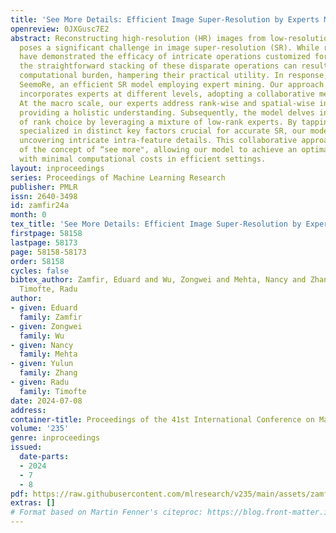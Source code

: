 ```yaml
---
title: 'See More Details: Efficient Image Super-Resolution by Experts Mining'
openreview: 0JXGusc7E2
abstract: Reconstructing high-resolution (HR) images from low-resolution (LR) inputs
  poses a significant challenge in image super-resolution (SR). While recent approaches
  have demonstrated the efficacy of intricate operations customized for various objectives,
  the straightforward stacking of these disparate operations can result in a substantial
  computational burden, hampering their practical utility. In response, we introduce
  SeemoRe, an efficient SR model employing expert mining. Our approach strategically
  incorporates experts at different levels, adopting a collaborative methodology.
  At the macro scale, our experts address rank-wise and spatial-wise informative features,
  providing a holistic understanding. Subsequently, the model delves into the subtleties
  of rank choice by leveraging a mixture of low-rank experts. By tapping into experts
  specialized in distinct key factors crucial for accurate SR, our model excels in
  uncovering intricate intra-feature details. This collaborative approach is reminiscent
  of the concept of “see more", allowing our model to achieve an optimal performance
  with minimal computational costs in efficient settings.
layout: inproceedings
series: Proceedings of Machine Learning Research
publisher: PMLR
issn: 2640-3498
id: zamfir24a
month: 0
tex_title: 'See More Details: Efficient Image Super-Resolution by Experts Mining'
firstpage: 58158
lastpage: 58173
page: 58158-58173
order: 58158
cycles: false
bibtex_author: Zamfir, Eduard and Wu, Zongwei and Mehta, Nancy and Zhang, Yulun and
  Timofte, Radu
author:
- given: Eduard
  family: Zamfir
- given: Zongwei
  family: Wu
- given: Nancy
  family: Mehta
- given: Yulun
  family: Zhang
- given: Radu
  family: Timofte
date: 2024-07-08
address:
container-title: Proceedings of the 41st International Conference on Machine Learning
volume: '235'
genre: inproceedings
issued:
  date-parts:
  - 2024
  - 7
  - 8
pdf: https://raw.githubusercontent.com/mlresearch/v235/main/assets/zamfir24a/zamfir24a.pdf
extras: []
# Format based on Martin Fenner's citeproc: https://blog.front-matter.io/posts/citeproc-yaml-for-bibliographies/
---
```

